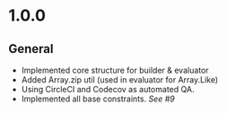 # 1.0.0

## General
* Implemented core structure for builder & evaluator
* Added Array.zip util (used in evaluator for Array.Like)
* Using CircleCI and Codecov as automated QA.
* Implemented all base constraints. _See #9_
